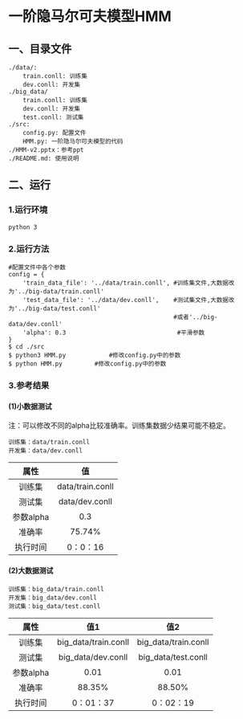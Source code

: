 # 一阶隐马尔可夫模型HMM
## 一、目录文件
    ./data/:
        train.conll: 训练集
        dev.conll: 开发集
    ./big_data/
        train.conll: 训练集
        dev.conll: 开发集
        test.conll: 测试集
    ./src:
        config.py: 配置文件
        HMM.py: 一阶隐马尔可夫模型的代码
    ./HMM-v2.pptx：参考ppt
    ./README.md: 使用说明

## 二、运行
### 1.运行环境
    python 3
### 2.运行方法
    #配置文件中各个参数
    config = {
        'train_data_file': '../data/train.conll', #训练集文件,大数据改为'../big-data/train.conll'
        'test_data_file': '../data/dev.conll',    #测试集文件,大数据改为'../big-data/test.conll'
                                                  #或者'../big-data/dev.conll'
        'alpha': 0.3                               #平滑参数
    }
    $ cd ./src
    $ python3 HMM.py			#修改config.py中的参数
    $ python HMM.py			#修改config.py中的参数
### 3.参考结果
#### (1)小数据测试

注：可以修改不同的alpha比较准确率。训练集数据少结果可能不稳定。

```
训练集：data/train.conll
开发集：data/dev.conll
```

|   属性    |        值         |
| :-----: | :--------------: |
|   训练集   | data/train.conll |
|   测试集   |  data/dev.conll  |
| 参数alpha |       0.3        |
|   准确率   |      75.74%      |
|  执行时间   |      0：0：16      |


#### (2)大数据测试

```
训练集：big_data/train.conll
开发集：big_data/dev.conll
测试集：big_data/test.conll
```

|   属性    |          值1          |          值2          |
| :-----: | :------------------: | :------------------: |
|   训练集   | big_data/train.conll | big_data/train.conll |
|   测试集   |  big_data/dev.conll  | big_data/test.conll  |
| 参数alpha |         0.01         |         0.01         |
|   准确率   |        88.35%        |        88.50%        |
|  执行时间   |       0：01：37        |       0：02：19        |

